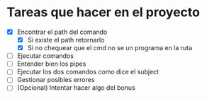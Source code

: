 # Tareas que hacer en el proyecto

- [x] Encontrar el path del comando
  - [x] Si existe el path retornarlo
  - [x] Si no chequear que el cmd no se un programa en la ruta
- [ ] Ejecutar comandos
- [ ] Entender bien los pipes 
- [ ] Ejecutar los dos comandos como dice el subject
- [ ] Gestionar posibles errores
- [ ] (Opcional) Intentar hacer algo del bonus 